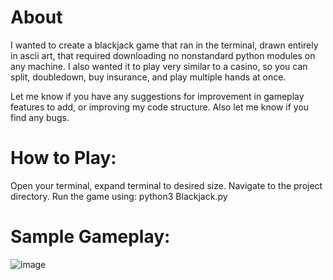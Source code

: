 # About
I wanted to create a blackjack game that ran in the terminal, drawn entirely in ascii art, 
that required downloading no nonstandard python modules on any machine.
I also wanted it to play very similar to a casino, so you can split, doubledown, buy insurance, and play multiple hands at once. 

Let me know if you have any suggestions for improvement in gameplay features to add, or improving my code structure.
Also let me know if you find any bugs.

# How to Play:
Open your terminal, expand terminal to desired size.
Navigate to the project directory.
Run the game using: python3 Blackjack.py

# Sample Gameplay:
![image](https://github.com/neonate11/Terminal_Blackjack_Ascii_Art/assets/162996499/d75673ed-1423-441c-9132-6fda04325d63)




